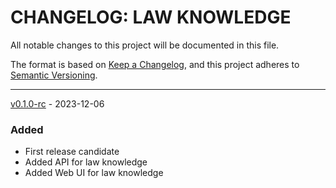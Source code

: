 # CHANGELOG: LAW KNOWLEDGE

All notable changes to this project will be documented in this file.

The format is based on [Keep a Changelog](https://keepachangelog.com/en/1.0.0/), and this project adheres to [Semantic Versioning](https://semver.org/spec/v2.0.0.html).

<hr/>

[v0.1.0-rc](https://github.com/foxminchan/LawKnowledge/releases/tag/v0.1.0-rc) - 2023-12-06

### Added

- First release candidate
- Added API for law knowledge
- Added Web UI for law knowledge
